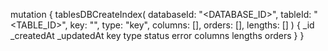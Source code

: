 mutation {
    tablesDBCreateIndex(
        databaseId: "<DATABASE_ID>",
        tableId: "<TABLE_ID>",
        key: "",
        type: "key",
        columns: [],
        orders: [],
        lengths: []
    ) {
        _id
        _createdAt
        _updatedAt
        key
        type
        status
        error
        columns
        lengths
        orders
    }
}

